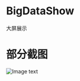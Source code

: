 # BigDataShow
大屏展示

# 部分截图

![Image text](https://raw.githubusercontent.com/luxinjuan/BigDataShow/master/img/%E6%95%88%E6%9E%9C%E5%9B%BE.png)

